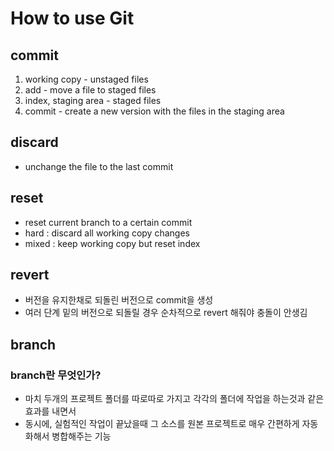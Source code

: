 # How to use Git

## commit

1. working copy - unstaged files
2. add - move a file to staged files
3. index, staging area - staged files
4. commit - create a new version with the files in the staging area

## discard

- unchange the file to the last commit

## reset

- reset current branch to a certain commit
- hard : discard all working copy changes
- mixed : keep working copy but reset index

## revert

- 버전을 유지한채로 되돌린 버전으로 commit을 생성
- 여러 단계 밑의 버전으로 되돌릴 경우 순차적으로 revert 해줘야 충돌이 안생김

## branch

### branch란 무엇인가?

- 마치 두개의 프로젝트 폴더를 따로따로 가지고 각각의 폴더에 작업을 하는것과 같은 효과를 내면서
- 동시에, 실험적인 작업이 끝났을때 그 소스를 원본 프로젝트로 매우 간편하게 자동화해서 병합해주는 기능

